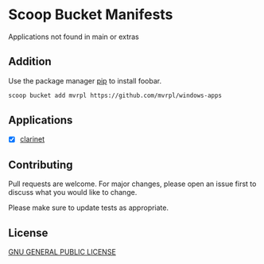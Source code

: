 # Scoop Bucket Manifests

Applications not found in main or extras

## Addition

Use the package manager [pip](https://pip.pypa.io/en/stable/) to install foobar.

```bash
scoop bucket add mvrpl https://github.com/mvrpl/windows-apps
```

## Applications

- [x] [clarinet](https://docs.hiro.so/clarinet)

## Contributing

Pull requests are welcome. For major changes, please open an issue first
to discuss what you would like to change.

Please make sure to update tests as appropriate.

## License

[GNU GENERAL PUBLIC LICENSE](https://github.com/mvrpl/windows-apps/blob/main/LICENSE)
